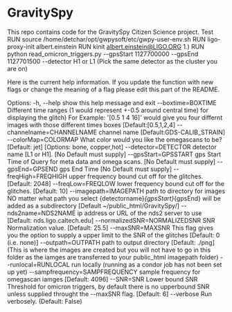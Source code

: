 # GravitySpy
This repo contains code for the GravitySpy Citizen Science project.
Test
RUN source /home/detchar/opt/gwpysoft/etc/gwpy-user-env.sh
RUN ligo-proxy-init albert.einstein
RUN kinit albert.einstein@LIGO.ORG
1.) RUN python read_omicron_triggers.py --gpsStart 1127700000 --gpsEnd 1127701500 --detector H1 or L1
(Pick the same detector as the cluster you are on)

Here is the current help information. If you update the function with new flags or change the meaning of a flag please edit this part of the README.

Options:
  -h, --help            show this help message and exit
  --boxtime=BOXTIME     Different time ranges (1 would represent +-0.5 around
                        central time) for displaying the glitch) For Example:
                        '[0.5 1 4 16]' would give you four differnt images
                        with those different times boxes [Default:[0.5,1,2,4]
  --channelname=CHANNELNAME
                        channel name [Default:GDS-CALIB_STRAIN]
  --colorMap=COLORMAP   What color would you like the omegascans to be?
                        [Default: jet] [Options: bone, copper,hot]
  --detector=DETECTOR   detector name [L1 or H1]. [No Default must supply]
  --gpsStart=GPSSTART   gps Start Time of Query for meta data and omega scans.
                        [No Default must supply]
  --gpsEnd=GPSEND       gps End Time [No Default must supply]
  --freqHigh=FREQHIGH   upper frequency bound cut off for the glitches.
                        [Default: 2048]
  --freqLow=FREQLOW     lower frequency bound cut off for the glitches.
                        [Default: 10]
  --imagepath=IMAGEPATH
                        path to directory for images NO matter what path you
                        select {detectorname}_{gpsStart}_{gpsEnd} will be
                        added as a subdirectory [Default
                        ~/public_html/GravitySpy/]
  --nds2name=NDS2NAME   ip address or URL of the nds2
                        server to use [Default: nds.ligo.caltech.edu]
  --normalizedSNR=NORMALIZEDSNR
                        SNR Normalization value. [Default: 25.5]
  --maxSNR=MAXSNR       This flag gives you the option to supply a upper limit
                        to the SNR of the glitches [Default: 0 (i.e. none)]
  --outpath=OUTPATH     path to output directory [Default: ./png] (This is
                        where the images are created but you will not have to
                        go in this folder as the iamges are transferred to
                        your public_html imagepath folder)
  --runlocal=RUNLOCAL   run locally (running as a condor job has not been set
                        up yet)
  --sampfrequency=SAMPFREQUENCY
                        sample frequency for omegascan iamges [Default: 4096]
  --SNR=SNR             Lower bound SNR Threshold for omicron triggers, by
                        default there is no upperbound SNR unless supplied
                        throught the --maxSNR flag. [Default: 6]
  --verbose             Run verbosely. (Default: False)
